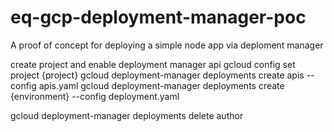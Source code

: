 # eq-gcp-deployment-manager-poc
A proof of concept for deploying a simple node app via deploment manager


create project and enable deployment manager api
gcloud config set project {project}
gcloud deployment-manager deployments create apis --config apis.yaml
gcloud deployment-manager deployments create {environment} --config deployment.yaml

gcloud deployment-manager deployments delete author
